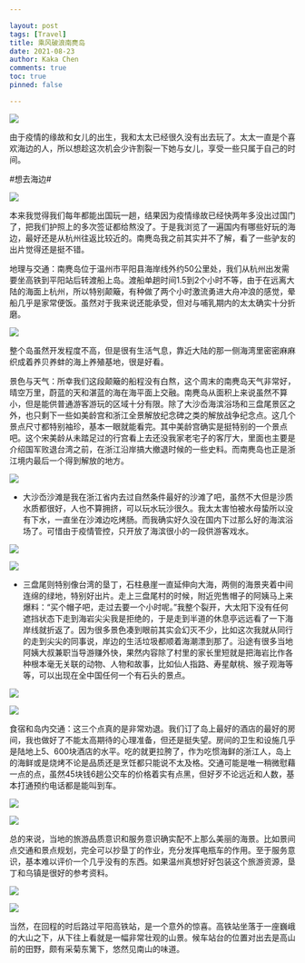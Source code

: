 ```yaml
---

layout: post
tags: [Travel]
title: 乘风破浪南麂岛
date: 2021-08-23
author: Kaka Chen
comments: true
toc: true
pinned: false

---
```


![](https://raw.githubusercontent.com/kakack/kakack.github.io/master/_images/nanji-1.JPG)

由于疫情的缘故和女儿的出生，我和太太已经很久没有出去玩了。太太一直是个喜欢海边的人，所以想趁这次机会少许割裂一下她与女儿，享受一些只属于自己的时间。

#想去海边# 

![](https://raw.githubusercontent.com/kakack/kakack.github.io/master/_images/nanji-2.JPG)

本来我觉得我们每年都能出国玩一趟，结果因为疫情缘故已经快两年多没出过国门了，把我们护照上的多次签证都给熬没了。于是我浏览了一遍国内有哪些好玩的海边，最好还是从杭州往返比较近的。南麂岛我之前其实并不了解，看了一些驴友的出片觉得还是挺不错。

地理与交通：南麂岛位于温州市平阳县海岸线外约50公里处，我们从杭州出发需要坐高铁到平阳站后转渡船上岛。渡船单趟时间1.5到2个小时不等，由于在远离大陆的海面上杭州，所以特别颠簸，有种做了两个小时激流勇进大舟冲浪的感觉，晕船几乎是家常便饭。虽然对于我来说还能承受，但对与哺乳期内的太太确实十分折磨。


![](https://raw.githubusercontent.com/kakack/kakack.github.io/master/_images/nanji-3.jpg)

整个岛虽然开发程度不高，但是很有生活气息，靠近大陆的那一侧海湾里密密麻麻织成着养贝养蚌的海上养殖基地，很是好看。

景色与天气：所幸我们这段颠簸的船程没有白熬，这个周末的南麂岛天气非常好，晴空万里，蔚蓝的天和湛蓝的海在海平面上交融。南麂岛从面积上来说虽然不算小，但是能供普通游客游玩的区域十分有限。除了大沙岙海滨浴场和三盘尾景区之外，也只剩下一些如美龄宫和浙江全景解放纪念碑之类的解放战争纪念点。这几个景点尺寸都特别袖珍，基本一眼就能看完。其中美龄宫确实是挺特别的一个景点吧。这个宋美龄从未踏足过的行宫看上去还没我家老宅子的客厅大，里面也主要是介绍国军败退台湾之前，在浙江沿岸搞大撤退时候的一些史料。而南麂岛也正是浙江境内最后一个得到解放的地方。


![](https://raw.githubusercontent.com/kakack/kakack.github.io/master/_images/nanji-9.jpg)


- 大沙岙沙滩是我在浙江省内去过自然条件最好的沙滩了吧，虽然不大但是沙质水质都很好，人也不算拥挤，可以玩水玩沙很久。我太太害怕被水母蛰所以没有下水，一直坐在沙滩边吃烤肠。而我确实好久没在国内下过那么好的海滨浴场了。可惜由于疫情管控，只开放了海滨很小的一段供游客戏水。


![](https://raw.githubusercontent.com/kakack/kakack.github.io/master/_images/nanji-5.jpg)

![](https://raw.githubusercontent.com/kakack/kakack.github.io/master/_images/nanji-6.jpg)

- 三盘尾则特别像台湾的垦丁，石柱悬崖一直延伸向大海，两侧的海景夹着中间连绵的绿地，特别好出片。走上三盘尾村的时候，附近兜售帽子的阿姨马上来爆料：“买个帽子吧，走过去要一个小时呢。”我整个裂开，大太阳下没有任何遮挡状态下走到海岩尖尖我是拒绝的，于是走到半道的休息亭远远看了一下海岸线就折返了。因为很多景色凑到眼前其实会幻灭不少，比如这次我就从同行的走到尖尖的同事说，岸边的生活垃圾都顺着海潮漂到那了。沿途有很多当地阿姨大叔兼职当导游赚外快，果然内容除了村里的家长里短就是把海岩比作各种根本毫无关联的动物、人物和故事，比如仙人指路、寿星献桃、猴子观海等等，可以出现在全中国任何一个有石头的景点。


![](https://raw.githubusercontent.com/kakack/kakack.github.io/master/_images/nanji-7.jpg)

![](https://raw.githubusercontent.com/kakack/kakack.github.io/master/_images/nanji-8.jpg)


食宿和岛内交通：这三个点真的是非常劝退。我们订了岛上最好的酒店的最好的房间，我也做好了不能太高期待的心理准备，但还是挺失望。房间的卫生和设施几乎是陆地上5、600块酒店的水平。吃的就更拉胯了，作为吃惯海鲜的浙江人，岛上的海鲜或是烧烤不论是品质还是烹饪都只能说不太及格。交通可能是唯一稍微慰藉一点的点，虽然45块钱6趟公交车的价格着实有点黑，但好歹不论远近和人数，基本打通预约电话都是能叫到车。

![](https://raw.githubusercontent.com/kakack/kakack.github.io/master/_images/nanji-4.jpg)


![](https://raw.githubusercontent.com/kakack/kakack.github.io/master/_images/nanji-10.jpg)

总的来说，当地的旅游品质意识和服务意识确实配不上那么美丽的海景。比如景间点交通和景点规划，完全可以抄垦丁的作业，充分发挥电瓶车的作用。至于服务意识，基本难以评价一个几乎没有的东西。如果温州真想好好包装这个旅游资源，垦丁和乌镇是很好的参考资料。

![](https://raw.githubusercontent.com/kakack/kakack.github.io/master/_images/nanji-11.jpg)

![](https://raw.githubusercontent.com/kakack/kakack.github.io/master/_images/nanji-12.jpg)

当然，在回程的时后路过平阳高铁站，是一个意外的惊喜。高铁站坐落于一座巍峨的大山之下，从下往上看就是一幅非常壮观的山景。候车站台的位置对出去是高山前的田野，颇有采菊东篱下，悠然见南山的味道。


